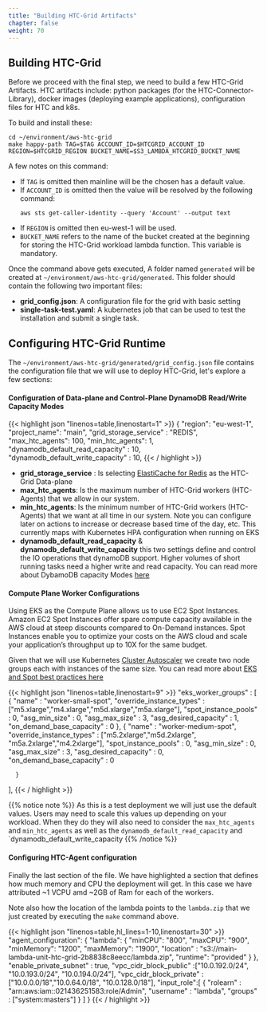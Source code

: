 ```yaml
---
title: "Building HTC-Grid Artifacts"
chapter: false
weight: 70
---
```


## Building HTC-Grid 

Before we proceed with the final step, we need to build a few HTC-Grid Artifacts. HTC artifacts include: python packages (for the HTC-Connector-Library), docker images (deploying example applications), configuration files for HTC and k8s. 

To build and install these:

```
cd ~/environment/aws-htc-grid
make happy-path TAG=$TAG ACCOUNT_ID=$HTCGRID_ACCOUNT_ID REGION=$HTCGRID_REGION BUCKET_NAME=$S3_LAMBDA_HTCGRID_BUCKET_NAME
```

A few notes on this command:
 - If `TAG` is omitted then mainline will be the chosen has a default value.
 - If `ACCOUNT_ID` is omitted then the value will be resolved by the following command:
    ```
    aws sts get-caller-identity --query 'Account' --output text
    ```
 - If `REGION` is omitted then eu-west-1 will be used.
 - `BUCKET_NAME` refers to the name of the bucket created at the beginning for storing the HTC-Grid workload lambda function. This variable is mandatory.

 Once the command above gets executed, A folder named `generated` will be created at `~/environment/aws-htc-grid/generated`. This folder should contain the following two important files:

* **grid_config.json**: A configuration file for the grid with basic setting
* **single-task-test.yaml**:  A kubernetes job that can be used to test the installation and submit a single task.

## Configuring HTC-Grid Runtime

The `~/environment/aws-htc-grid/generated/grid_config.json` file contains the configuration file that we will use to deploy HTC-Grid, let's explore a few sections:

#### Configuration of Data-plane and Control-Plane DynamoDB Read/Write Capacity Modes

{{< highlight json "linenos=table,linenostart=1" >}}
{
  "region": "eu-west-1",
  "project_name": "main",
  "grid_storage_service" : "REDIS",
  "max_htc_agents": 100,
  "min_htc_agents": 1,
  "dynamodb_default_read_capacity" : 10,
  "dynamodb_default_write_capacity" : 10,
{{< / highlight >}}

* **grid_storage_service** : Is selecting [ElastiCache for Redis](https://aws.amazon.com/elasticache/redis/) as the HTC-Grid Data-plane
* **max_htc_agents**: Is the maximum number of HTC-Grid workers (HTC-Agents) that we allow in our system.
* **min_htc_agents**: Is the minimum number of HTC-Grid workers (HTC-Agents) that we want at all time in our system. Note you can configure later on actions to increase or decrease based time of the day, etc. This currently maps with Kubernetes HPA configuration when running on EKS
* **dynamodb_default_read_capacity** & **dynamodb_default_write_capacity** this two settings define and control the IO operations that dynamoDB support. Higher volumes of short running tasks need a higher write and read capacity. You can read more about DybamoDB capacity Modes [here](https://docs.aws.amazon.com/amazondynamodb/latest/developerguide/HowItWorks.ReadWriteCapacityMode.html)


#### Compute Plane Worker Configurations

Using EKS as the Compute Plane allows us to use EC2 Spot Instances. Amazon EC2 Spot Instances offer spare compute capacity available in the AWS cloud at steep discounts compared to On-Demand instances. Spot Instances enable you to optimize your costs on the AWS cloud and scale your application’s throughput up to 10X for the same budget.


Given that we will use Kubernetes [Cluster Autoscaler](https://github.com/kubernetes/autoscaler/tree/master/cluster-autoscaler) we create two node groups each with instances of the same size. You can read more about [EKS and Spot best practices here](https://aws.amazon.com/blogs/compute/cost-optimization-and-resilience-eks-with-spot-instances/)

{{< highlight json "linenos=table,linenostart=9" >}}
  "eks_worker_groups" : [
      {
        "name"                    : "worker-small-spot",
        "override_instance_types" : ["m5.xlarge","m4.xlarge","m5d.xlarge","m5a.xlarge"],
        "spot_instance_pools"     : 0,
        "asg_min_size"            : 0,
        "asg_max_size"            : 3,
        "asg_desired_capacity"    : 1,
        "on_demand_base_capacity" : 0
      },
      {
        "name"                    : "worker-medium-spot",
        "override_instance_types" : ["m5.2xlarge","m5d.2xlarge", "m5a.2xlarge","m4.2xlarge"],
        "spot_instance_pools"     : 0,
        "asg_min_size"            : 0,
        "asg_max_size"            : 3,
        "asg_desired_capacity"    : 0,
        "on_demand_base_capacity" : 0

      }
  ],
{{< / highlight >}}



{{% notice note %}}
As this is a test deployment we will just use the default values. Users may need to scale this values up depending on your workload. When they do they will also need to consider the `max_htc_agents` and `min_htc_agents` as well as the `dynamodb_default_read_capacity` and `dynamodb_default_write_capacity
{{% /notice %}}


#### Configuring HTC-Agent configuration

Finally the last section of the file. We have highlighted a section that defines how much memory and CPU the deployment will get. In this case we have attributed ~1 VCPU amd ~2GB of Ram for each of the workers.

Note also how the location of the lambda points to the `lambda.zip` that we just created by executing the `make` command above.

{{< highlight json "linenos=table,hl_lines=1-10,linenostart=30" >}}
  "agent_configuration": {
    "lambda": {
      "minCPU": "800",
      "maxCPU": "900",
      "minMemory": "1200",
      "maxMemory": "1900",
      "location" : "s3://main-lambda-unit-htc-grid-2b8838c8eecc/lambda.zip",
      "runtime": "provided"
    }
  },
  "enable_private_subnet" : true,
  "vpc_cidr_block_public" :["10.0.192.0/24", "10.0.193.0/24", "10.0.194.0/24"],
  "vpc_cidr_block_private" :["10.0.0.0/18","10.0.64.0/18", "10.0.128.0/18"],
  "input_role":[
      {
        "rolearn"  : "arn:aws:iam::021436251583:role/Admin",
        "username" : "lambda",
        "groups"   : ["system:masters"]
      }
  ]
}
{{< / highlight >}}




